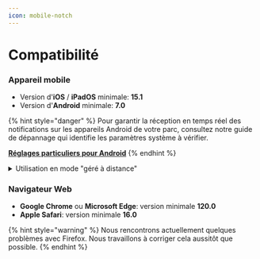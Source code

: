```yaml
---
icon: mobile-notch
---
```


# Compatibilité

### Appareil mobile

* Version d'**iOS** / **iPadOS** minimale: **15.1**
* Version d'**Android** minimale: **7.0**

{% hint style="danger" %}
Pour garantir la réception en temps réel des notifications sur les appareils Android de votre parc, consultez notre guide de dépannage qui identifie les paramètres système à vérifier.

[**Réglages particuliers pour Android**](reglages-particuliers-pour-android/)
{% endhint %}

<details>

<summary>Utilisation en mode "géré à distance"</summary>

Si vous êtes une organisation de santé et que vous désirez distribuer Braver à des patients ou proches aidants sur des appareils mobiles qui vous appartiennent, vous avez la possibilité d'utiliser Braver en [mode **géré à distance**](../../pour-les-administrateurs/appareil-mobile-gere-a-distance.md).

Dans ce mode:

* L'utilisateur ne pourra pas déconnecter son compte par mégarde (ce qui diminuera les besoins en assistance sur vos équipes)
* L'utilisateur n'aura plus à saisir son NIP pour déverrouiller l'application Braver (seulement possible si un NIP ou une reconnaissance biométrique est activé sur l'appareil mobile)

Pour ce mode, seulement iOS et iPadOS sont supportés et nous recommandons **au minimum** les appareils suivants pour leur sécurité accrue:

* iPhone XS et XS Max
* iPad Air 3
* iPad mini 5
* iPad 8e génération

</details>

### Navigateur Web

* **Google Chrome** ou **Microsoft Edge**: version minimale **120.0**
* **Apple Safari**: version minimale **16.0**

{% hint style="warning" %}
Nous rencontrons actuellement quelques problèmes avec Firefox. Nous travaillons à corriger cela aussitôt que possible.
{% endhint %}
